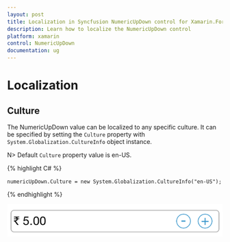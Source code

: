 ```yaml
---
layout: post
title: Localization in Syncfusion NumericUpDown control for Xamarin.Forms
description: Learn how to localize the NumericUpDown control
platform: xamarin
control: NumericUpDown
documentation: ug
---
```

# Localization

## Culture

The NumericUpDown value can be localized to any specific culture. It can be specified by setting the `Culture` property with `System.Globalization.CultureInfo` object instance.

N> Default `Culture` property value is en-US.

{% highlight C# %}

	numericUpDown.Culture = new System.Globalization.CultureInfo("en-US");
	
{% endhighlight %}

![](images/Culture.png)




